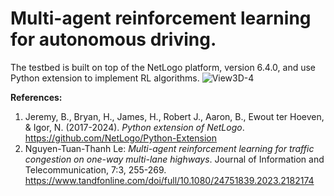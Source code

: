 # Multi-agent reinforcement learning for autonomous driving.
 
 The testbed is built on top of the NetLogo platform, version 6.4.0, and use Python extension to implement RL algorithms.
 ![View3D-4](https://github.com/user-attachments/assets/7bd1751e-66b0-4bd1-9968-5888a9cb6eb9)

 **References:**
 1. Jeremy, B., Bryan, H., James, H., Robert J., Aaron, B., Ewout ter Hoeven, & Igor, N. (2017-2024). _Python extension of NetLogo_. https://github.com/NetLogo/Python-Extension
 2. Nguyen-Tuan-Thanh Le: _Multi-agent reinforcement learning for traffic congestion on one-way multi-lane highways_. Journal of Information and Telecommunication, 7:3, 255-269. https://www.tandfonline.com/doi/full/10.1080/24751839.2023.2182174
